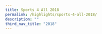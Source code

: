 ```yaml
---
title: Sports 4 All 2018
permalink: /highlights/sports-4-all-2018/
description: ""
third_nav_title: "2018"
---
```

